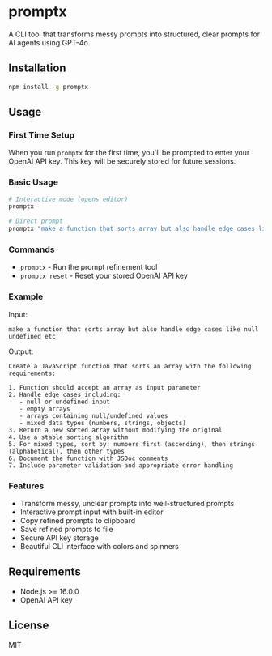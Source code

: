 # promptx

A CLI tool that transforms messy prompts into structured, clear prompts for AI agents using GPT-4o.

## Installation

```bash
npm install -g promptx
```

## Usage

### First Time Setup

When you run `promptx` for the first time, you'll be prompted to enter your OpenAI API key. This key will be securely stored for future sessions.

### Basic Usage

```bash
# Interactive mode (opens editor)
promptx

# Direct prompt
promptx "make a function that sorts array but also handle edge cases like null undefined etc"
```

### Commands

- `promptx` - Run the prompt refinement tool
- `promptx reset` - Reset your stored OpenAI API key

### Example

Input:
```
make a function that sorts array but also handle edge cases like null undefined etc
```

Output:
```
Create a JavaScript function that sorts an array with the following requirements:

1. Function should accept an array as input parameter
2. Handle edge cases including:
   - null or undefined input
   - empty arrays
   - arrays containing null/undefined values
   - mixed data types (numbers, strings, objects)
3. Return a new sorted array without modifying the original
4. Use a stable sorting algorithm
5. For mixed types, sort by: numbers first (ascending), then strings (alphabetical), then other types
6. Document the function with JSDoc comments
7. Include parameter validation and appropriate error handling
```

### Features

- Transform messy, unclear prompts into well-structured prompts
- Interactive prompt input with built-in editor
- Copy refined prompts to clipboard
- Save refined prompts to file
- Secure API key storage
- Beautiful CLI interface with colors and spinners

## Requirements

- Node.js >= 16.0.0
- OpenAI API key

## License

MIT